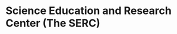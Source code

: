 <!-- TITLE: Science Education Research Center -->

# Science Education and Research Center (The SERC)